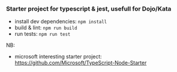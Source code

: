 ### Starter project for typescript & jest, usefull for Dojo/Kata

 - install dev dependencies: `npm install`
 - build & lint: `npm run build`
 - run tests: `npm run test`

NB:
 - microsoft interesting starter project: https://github.com/Microsoft/TypeScript-Node-Starter
